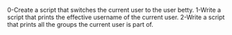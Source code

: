 0-Create a script that switches the current user to the user betty.
1-Write a script that prints the effective username of the current user.
2-Write a script that prints all the groups the current user is part of.
